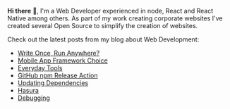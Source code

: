**Hi there** 👋, I'm a Web Developer experienced in node, React and React Native among others. As part of my work creating corporate websites I've created several Open Source to simplify the creation of websites.

Check out the latest posts from my blog about Web Development:

<!-- BLOG-POST-LIST:START -->
- [Write Once, Run Anywhere?](https://onwebfocus.com/cross-platform)
- [Mobile App Framework Choice](https://onwebfocus.com/app)
- [Everyday Tools](https://onwebfocus.com/everyday)
- [GitHub npm Release Action](https://onwebfocus.com/release)
- [Updating Dependencies](https://onwebfocus.com/update)
- [Hasura](https://onwebfocus.com/hasura)
- [Debugging](https://onwebfocus.com/debugging)
<!-- BLOG-POST-LIST:END -->
